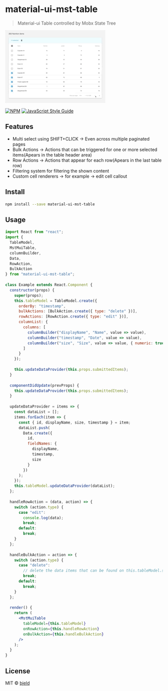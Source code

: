 # material-ui-mst-table

> Material-ui Table controlled by Mobx State Tree

![](demo.gif)

[![NPM](https://img.shields.io/npm/v/material-ui-mst-table.svg)](https://www.npmjs.com/package/material-ui-mst-table) [![JavaScript Style Guide](https://img.shields.io/badge/code_style-standard-brightgreen.svg)](https://standardjs.com)

## Features
- Multi select using SHIFT+CLICK -> Even across multiple paginated pages
- Bulk Actions -> Actions that can be triggered for one or more selected items(Apears in the table header area)
- Row Actions -> Actions that appear for each row(Apears in the last table row)
- Filtering system for filtering the shown content
- Custom cell renderers -> for example -> edit cell callout

## Install

```bash
npm install --save material-ui-mst-table
```

## Usage

```jsx
import React from "react";
import {
  TableModel,
  MstMuiTable,
  columnBuilder,
  Data,
  RowAction,
  BulkAction
} from "material-ui-mst-table";

class Example extends React.Component {
  constructor(props) {
    super(props);
    this.tableModel = TableModel.create({
      orderBy: "timestamp",
      bulkActions: [BulkAction.create({ type: "delete" })],
      rowActions: [RowAction.create({ type: "edit" })],
      columnList: {
        columns: [
          columnBuilder("displayName", "Name", value => value),
          columnBuilder("timestamp", "Date", value => value),
          columnBuilder("size", "Size", value => value, { numeric: true })
        ]
      }
    });

    this.updateDataProvider(this.props.submittedItems);
  }

  componentDidUpdate(prevProps) {
    this.updateDataProvider(this.props.submittedItems);
  }

  updateDataProvider = items => {
    const dataList = [];
    items.forEach(item => {
      const { id, displayName, size, timestamp } = item;
      dataList.push(
        Data.create({
          id,
          fieldNames: {
            displayName,
            timestamp,
            size
          }
        })
      );
    });
    this.tableModel.updateDataProvider(dataList);
  };

  handleRowAction = (data, action) => {
    switch (action.type) {
      case "edit":
        console.log(data);
        break;
      default:
        break;
    }
  };

  handleBulkAction = action => {
    switch (action.type) {
      case "delete":
        // delete the data items that can be found on this.tableModel.selected
        break;
      default:
        break;
    }
  };

  render() {
    return (
      <MstMuiTable
        tableModel={this.tableModel}
        onRowAction={this.handleRowAction}
        onBulkAction={this.handleBulkAction}
      />
    );
  }
}
```

## License

MIT © [bjeld](https://github.com/bjeld)
